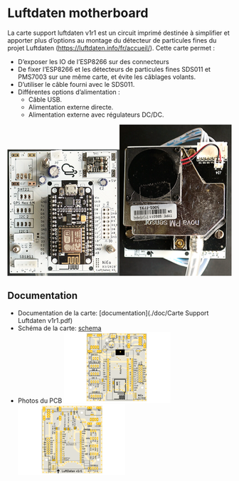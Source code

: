 # Luftdaten motherboard
La carte support luftdaten v1r1 est un circuit imprimé destinée à simplifier et apporter plus d’options au montage du détecteur de particules fines du projet Luftdaten (https://luftdaten.info/fr/accueil/).
Cette carte permet :
* D’exposer les IO de l’ESP8266 sur des connecteurs
* De fixer l’ESP8266 et les détecteurs de particules fines SDS011 et PMS7003 sur une même carte, et évite les câblages volants.
* D’utiliser le câble fourni avec le SDS011.
* Différentes options d’alimentation :
  * Câble USB.
  * Alimentation externe directe.
  * Alimentation externe avec régulateurs DC/DC.
  
<img src="./doc/luftdaten_esp.png" width=50%><img src="./doc/luftdaten_sds.png" width=50%>

## Documentation
* Documentation de la carte: [documentation](./doc/Carte Support Luftdaten v1r1.pdf)
* Schéma de la carte: [schema](./doc/schematic_uftdaten_v1r1.pdf)
* Photos du PCB
<img src="./doc/luftdaten_v1r1_PCB_top_image.png" width=50%><img src="./doc/luftdaten_v1r1_PCB_bottom_image.png" width=50%>